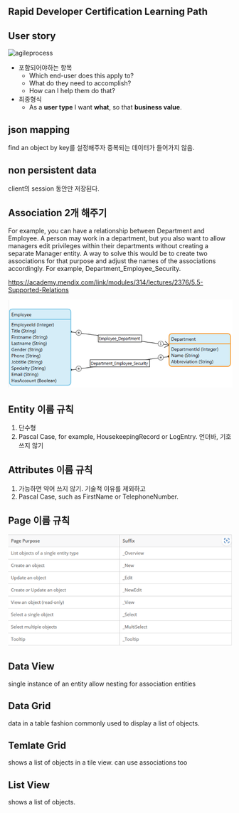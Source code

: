 ## Rapid Developer Certification Learning Path

## User story
![agileprocess](../../images/mendix/agileprocess.png)
* 포함되어야하는 항목
  * Which end-user does this apply to? <user type>
  * What do they need to accomplish? <business value>
  * How can I help them do that? <what>
* 최종형식
  * As a **user type** I want **what**, so that **business value**.

## json mapping
find an object by key를 설정해주자
중복되는 데이터가 들어가지 않음.

## non persistent data
client의 session 동안만 저장된다.

## Association 2개 해주기
For example, you can have a relationship between Department and Employee. A person may work in a department, but you also want to allow managers edit privileges within their departments without creating a separate Manager entity. A way to solve this would be to create two associations for that purpose and adjust the names of the associations accordingly. For example, Department_Employee_Security.

https://academy.mendix.com/link/modules/314/lectures/2376/5.5-Supported-Relations

![association](../../images/mendix/twoAssociatoin.png)

## Entity 이름 규칙
1. 단수형
2. Pascal Case, for example, HousekeepingRecord or LogEntry. 언더바, 기호 쓰지 않기

## Attributes 이름 규칙
1. 가능하면 약어 쓰지 않기. 기술적 이유를 제외하고
2. Pascal Case, such as FirstName or TelephoneNumber.

## Page 이름 규칙
![pagenaming](../../images/mendix/pagenaming.png)

## Data View
single instance of an entity
allow nesting for association entities

## Data Grid
data in a table fashion
commonly used to display a list of objects.

## Temlate Grid
 shows a list of objects in a tile view.
 can use associations too

## List View
shows a list of objects.